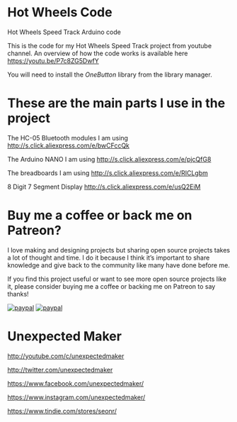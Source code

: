 # Hot Wheels Code
Hot Wheels Speed Track Arduino code

This is the code for my Hot Wheels Speed Track project from youtube channel. An overview of how the code works is available here
https://youtu.be/P7c8ZG5DwfY

You will need to install the *OneButton* library from the library manager.

# These are the main parts I use in the project
The HC-05 Bluetooth modules I am using 
http://s.click.aliexpress.com/e/bwCFccQk

The Arduino NANO I am using
http://s.click.aliexpress.com/e/pjcQfG8

The breadboards I am using
http://s.click.aliexpress.com/e/RICLgbm

8 Digit 7 Segment Display
http://s.click.aliexpress.com/e/usQ2EiM


# Buy me a coffee or back me on Patreon?
I love making and designing projects but sharing open source projects takes a lot of thought and time. I do it because I think it’s important to share knowledge and give back to the community like many have done before me.

If you find this project useful or want to see more open source projects like it, please consider buying me a coffee or backing me on Patreon to say thanks!

[![paypal](https://www.buymeacoffee.com/assets/img/custom_images/orange_img.png)](https://www.buymeacoffee.com/YLVGbhJP0)
[![paypal](http://3sprockets.com.au/um/PatreonSmall.jpg)](https://www.patreon.com/unexpectedmaker)

# Unexpected Maker
http://youtube.com/c/unexpectedmaker

http://twitter.com/unexpectedmaker

https://www.facebook.com/unexpectedmaker/

https://www.instagram.com/unexpectedmaker/

https://www.tindie.com/stores/seonr/
